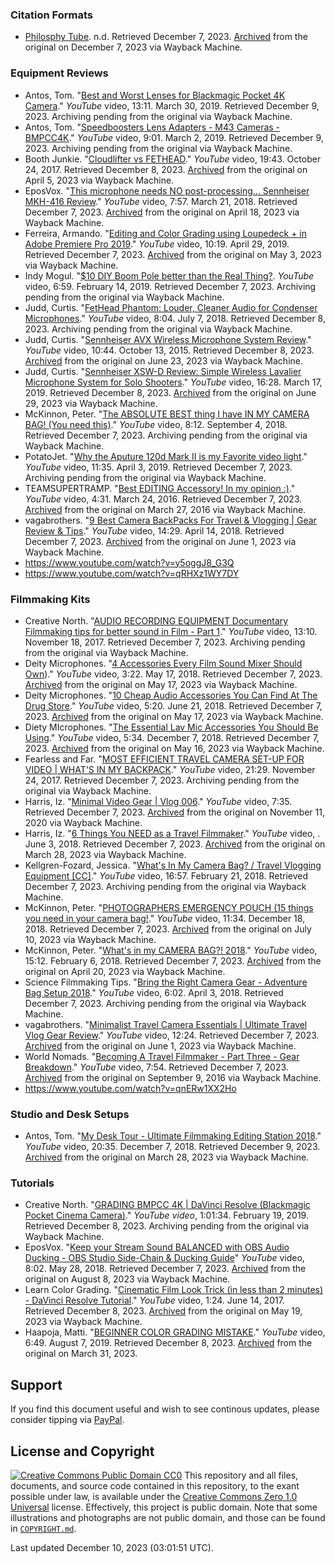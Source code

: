 <!-- Videos are publicly available in playlists on the alternative YouTube channels. Decided to export them as list after hbomberguy's exposé of James Somerton. Used to be more diligent about keeping index cards of citations during university and having separate pages for references and citations on the previous blog but neglected to do so over the last few years. -->
### Citation Formats
- [Philosphy Tube](https://www.youtube.com/@PhilosophyTube). n.d. Retrieved December 7, 2023. [Archived](https://web.archive.org/web/20231207082640/https://www.youtube.com/@PhilosophyTube) from the original on December 7, 2023 via Wayback Machine.
### Equipment Reviews
- Antos, Tom. "[Best and Worst Lenses for Blackmagic Pocket 4K Camera](https://www.youtube.com/watch?v=Oy2DGY1jyrc)." *YouTube* video, 13:11. March 30, 2019. Retrieved December 9, 2023. Archiving pending from the original via Wayback Machine.
- Antos, Tom. "[Speedboosters Lens Adapters - M43 Cameras - BMPCC4K](https://www.youtube.com/watch?v=Aj7URLHoowI)." *YouTube* video, 9:01. March 2, 2019. Retrieved December 9, 2023. Archiving pending from the original via Wayback Machine.
- Booth Junkie. "[Cloudlifter vs FETHEAD](https://www.youtube.com/watch?v=VlCIZ60NCf)." *YouTube* video, 19:43. October 24, 2017. Retrieved December 8, 2023. [Archived](https://web.archive.org/web/20230405193732/https://www.youtube.com/watch?v=VlCIZ60NCfk) from the original on April 5, 2023 via Wayback Machine.
- EposVox. "[This microphone needs NO post-processing... Sennheiser MKH-416 Review](https://www.youtube.com/watch?v=Zk86zComC64)." *YouTube* video, 7:57. March 21, 2018. Retrieved December 7, 2023. [Archived](https://web.archive.org/web/20230418090745/https://www.youtube.com/watch?v=Zk86zComC64) from the original on April 18, 2023 via Wayback Machine.
-  Ferreira, Armando. "[Editing and Color Grading using Loupedeck + in Adobe Premiere Pro 2019](https://www.youtube.com/watch?v=0ri3NNsaiCg)." *YouTube* video, 10:19. April 29, 2019. Retrieved December 7, 2023. [Archived](https://web.archive.org/web/20230503160637/https://www.youtube.com/watch?v=0ri3NNsaiCg) from the original on May 3, 2023 via Wayback Machine.
-  Indy Mogul. "[$10 DIY Boom Pole better than the Real Thing?](https://www.youtube.com/watch?v=1uthPQTucQE). *YouTube* video, 6:59. February 14, 2019. Retrieved December 7, 2023. Archiving pending from the original via Wayback Machine.
- Judd, Curtis. "[FetHead Phantom: Louder, Cleaner Audio for Condenser Microphones](https://www.youtube.com/watch?v=Z8WtN01T16U)." *YouTube* video, 8:04. July 7, 2018. Retrieved December 8, 2023. Archiving pending from the original via Wayback Machine.
- Judd, Curtis. "[Sennheiser AVX Wireless Microphone System Review](https://www.youtube.com/watch?v=U9RjMXtmVLc)." *YouTube* video, 10:44. October 13, 2015. Retrieved December 8, 2023. [Archived](https://web.archive.org/web/20230623045133/https://www.youtube.com/watch?v=U9RjMXtmVLc) from the original on June 23, 2023 via Wayback Machine.
- Judd, Curtis. "[Sennheiser XSW-D Review: Simple Wireless Lavalier Microphone System for Solo Shooters](https://www.youtube.com/watch?v=QMDg__BhIWE)." *YouTube* video, 16:28. March 17, 2019. Retrieved December 8, 2023. [Archived](https://web.archive.org/web/20230629175220/https://www.youtube.com/watch?v=QMDg__BhIWE) from the original on June 29, 2023 via Wayback Machine.
- McKinnon, Peter. "[The ABSOLUTE BEST thing I have IN MY CAMERA BAG! (You need this)](https://www.youtube.com/watch?v=Yod0Hf8VODs)." *YouTube* video, 8:12. September 4, 2018. Retrieved December 7, 2023. Archiving pending from the original via Wayback Machine.
- PotatoJet. "[Why the Aputure 120d Mark II is my Favorite video light](https://www.youtube.com/watch?v=mSMofaNWHa4)." *YouTube* video, 11:35. April 3, 2019. Retrieved December 7, 2023. Archiving pending from the original via Wayback Machine.
- TEAMSUPERTRAMP. "[Best EDITING Accessory! In my opinion :)](https://www.youtube.com/watch?v=dudW6q_IMXc)." *YouTube* video, 4:31. March 24, 2016. Retrieved December 7, 2023. [Archived](https://web.archive.org/web/20160327120034/https://www.youtube.com/watch?v=dudW6q_IMXc&gl=US&hl=en) from the original on March 27, 2016 via Wayback Machine.
- vagabrothers. "[9 Best Camera BackPacks For Travel & Vlogging | Gear Review & Tips](https://www.youtube.com/watch?v=LPLJ1mPAs7M)." *YouTube* video, 14:29. April 14, 2018. Retrieved December 7, 2023. [Archived](https://web.archive.org/web/20230601130502/https://www.youtube.com/watch?v=LPLJ1mPAs7M) from the original on June 1, 2023 via Wayback Machine.
- https://www.youtube.com/watch?v=y5oggJ8_G3Q
- https://www.youtube.com/watch?v=qRHXz1WY7DY
### Filmmaking Kits
- Creative North. "[AUDIO RECORDING EQUIPMENT Documentary Filmmaking tips for better sound in Film - Part 1](https://www.youtube.com/watch?v=ogaoV8PO0JE)." *YouTube* video, 13:10. November 18, 2017. Retrieved December 7, 2023. Archiving pending from the original via Wayback Machine.
- Deity Microphones. "[4 Accessories Every Film Sound Mixer Should Own](https://www.youtube.com/watch?v=7MxjyAW6mig))." *YouTube* video, 3:22. May 17, 2018. Retrieved December 7, 2023. [Archived](https://web.archive.org/web/20230517180756/https://www.youtube.com/watch?v=7MxjyAW6mig) from the original on May 17, 2023 via Wayback Machine.
- Deity Microphones. "[10 Cheap Audio Accessories You Can Find At The Drug Store](https://www.youtube.com/watch?v=u3uxjIvgkG4)." *YouTube* video, 5:20. June 21, 2018. Retrieved December 7, 2023. [Archived](https://web.archive.org/web/20230517180801/https://www.youtube.com/watch?v=u3uxjIvgkG4&t=32s) from the original on May 17, 2023 via Wayback Machine.
- Diety MIcrophones. "[The Essential Lav Mic Accessories You Should Be Using](https://www.youtube.com/watch?v=fAGbcoHTAq0)." *YouTube* video, 5:34. December 7, 2018. Retrieved December 7, 2023. [Archived](https://web.archive.org/web/20230516095624/https://www.youtube.com/watch?v=fAGbcoHTAq0) from the original on May 16, 2023 via Wayback Machine.
- Fearless and Far. "[MOST EFFICIENT TRAVEL CAMERA SET-UP FOR VIDEO | WHAT'S IN MY BACKPACK](https://www.youtube.com/watch?v=Mi8RS6APR4g)." *YouTube* video, 21:29. November 24, 2017. Retrieved December 7, 2023. Archiving pending from the original via Wayback Machine.
- Harris, Iz. "[Minimal Video Gear | Vlog 006](https://www.youtube.com/watch?v=ebCAAsn-DLQ)." *YouTube* video, 7:35. Retrieved December 7, 2023. [Archived](https://web.archive.org/web/20201111025559/https://www.youtube.com/watch?v=ebCAAsn-DLQ) from the original on November 11, 2020 via Wayback Machine.
- Harris, Iz. "[6 Things You NEED as a Travel Filmmaker](https://www.youtube.com/watch?v=7LYD6JSdFrE)." *YouTube* video, . June 3, 2018. Retrieved December 7, 2023. [Archived](https://web.archive.org/web/20230328133724/https://www.youtube.com/watch?v=7LYD6JSdFrE) from the original on March 28, 2023 via Wayback Machine.
- Kellgren-Fozard, Jessica. "[What's In My Camera Bag? / Travel Vlogging Equipment [CC]](https://www.youtube.com/watch?v=TKNj04mClr4)." *YouTube* video, 16:57. February 21, 2018. Retrieved December 7, 2023. Archiving pending from the original via Wayback Machine. 
- McKinnon, Peter. "[PHOTOGRAPHERS EMERGENCY POUCH (15 things you need in your camera bag!](https://www.youtube.com/watch?v=2dkYKwWlIbw)." *YouTube* video, 11:34. December 18, 2018. Retrieved December 7, 2023. [Archived](https://web.archive.org/web/20230710202529/https://www.youtube.com/watch?v=2dkYKwWlIbw) from the original on July 10, 2023 via Wayback Machine.
- McKinnon, Peter. "[What's in my CAMERA BAG?! 2018](https://www.youtube.com/watch?v=UJd4F5fTUC4)." *YouTube* video, 15:12. February 6, 2018. Retrieved December 7, 2023. [Archived](https://web.archive.org/web/20230420155035/https://www.youtube.com/watch?v=UJd4F5fTUC4) from the original on April 20, 2023 via Wayback Machine.
- Science Filmmaking Tips. "[Bring the Right Camera Gear - Adventure Bag Setup 2018](https://www.youtube.com/watch?v=LXid4ZbZg_A)." *YouTube* video, 6:02. April 3, 2018. Retrieved December 7, 2023. Archiving pending from the original via Wayback Machine.
- vagabrothers. "[Minimalist Travel Camera Essentials | Ultimate Travel Vlog Gear Review](https://www.youtube.com/watch?v=It2L29cCY-U)." *YouTube* video, 12:24. Retrieved December 7, 2023. [Archived](https://web.archive.org/web/20230601130534/https://www.youtube.com/watch?v=It2L29cCY-U) from the original on June 1, 2023 via Wayback Machine.
- World Nomads. "[Becoming A Travel Filmmaker - Part Three - Gear Breakdown](https://www.youtube.com/watch?v=FUaZ5o4as8M)." *YouTube* video, 7:54. Retrieved December 7, 2023. [Archived](https://web.archive.org/web/20160909080834/https://www.youtube.com/watch?v=FUaZ5o4as8M&gl=US&hl=en) from the original on September 9, 2016 via Wayback Machine.
- https://www.youtube.com/watch?v=qnERw1XX2Ho
### Studio and Desk Setups
- Antos, Tom. "[My Desk Tour - Ultimate Filmmaking Editing Station 2018](https://www.youtube.com/watch?v=UaDuqWC5Iak)." *YouTube* video, 20:35. December 7, 2018. Retrieved December 9, 2023. [Archived](https://web.archive.org/web/20230328140248/https://www.youtube.com/watch?v=UaDuqWC5Iak) from the original on March 28, 2023 via Wayback Machine.
### Tutorials
- Creative North. "[GRADING BMPCC 4K | DaVinci Resolve (Blackmagic Pocket Cinema Camera)](https://www.youtube.com/watch?v=Wj_g1BYwJTk)." *YouTube video*, 1:01:34. February 19, 2019. Retrieved December 8, 2023. Archiving pending from the original via Wayback Machine.
- EposVox. "[Keep your Stream Sound BALANCED with OBS Audio Ducking - OBS Studio Side-Chain & Ducking Guide](https://www.youtube.com/watch?v=1Te2JERlInQ)" *YouTube* video, 8:02. May 28, 2018. Retrieved December 7, 2023. [Archived](https://web.archive.org/web/20230808072035/https://www.youtube.com/watch?v=1Te2JERlInQ) from the original on August 8, 2023 via Wayback Machine.
- Learn Color Grading. "[Cinematic Film Look Trick (in less than 2 minutes) - DaVinci Resolve Tutorial](https://www.youtube.com/watch?v=mUmogRJOlnI)." *YouTube* video, 1:24. June 14, 2017. Retrieved December 8, 2023. [Archived](https://web.archive.org/web/20230519064930/https://www.youtube.com/watch?v=mUmogRJOlnI&list=PL2_iVtycm4_dzXVXtfe2I7FgZGrtu4y9W&pp=iAQB) from the original on May 19, 2023 via Wayback Machine.
- Haapoja, Matti. "[BEGINNER COLOR GRADING MISTAKE](https://www.youtube.com/watch?v=bgajU67j6eY)." *YouTube* video, 6:49. August 7, 2019. Retrieved December 8, 2023. [Archived](https://web.archive.org/web/20230331213100/https://www.youtube.com/watch?v=bgajU67j6eY) from the original on March 31, 2023.
## Support
If you find this document useful and wish to see continous updates, please consider tipping via [PayPal](https://paypal.me/bglamours).
## License and Copyright
[![Creative Commons Public Domain CC0](https://licensebuttons.net/p/zero/1.0/80x15.png)](http://creativecommons.org/publicdomain/zero/1.0/)
This repository and all files, documents, and source code contained in this repository, to the exant possible under law, is available under the [Creative Commons Zero 1.0 Universal](http://creativecommons.org/publicdomain/zero/1.0/) license. Effectively, this project is public domain. Note that some illustrations and photographs are not public domain, and those can be found in [`COPYRIGHT.md`](./COPYRIGHT.md).

Last updated December 10, 2023 (03:01:51 UTC).
